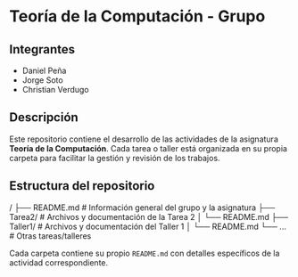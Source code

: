 # Teoría de la Computación - Grupo

## Integrantes

- Daniel Peña
- Jorge Soto
- Christian Verdugo

## Descripción

Este repositorio contiene el desarrollo de las actividades de la asignatura **Teoría de la Computación**. Cada tarea o taller está organizada en su propia carpeta para facilitar la gestión y revisión de los trabajos.

## Estructura del repositorio

/
├── README.md                # Información general del grupo y la asignatura
├── Tarea2/                  # Archivos y documentación de la Tarea 2
│   └── README.md
├── Taller1/                 # Archivos y documentación del Taller 1
│   └── README.md
└── ...                      # Otras tareas/talleres


Cada carpeta contiene su propio `README.md` con detalles específicos de la actividad correspondiente.

